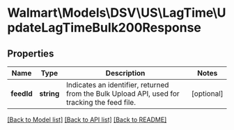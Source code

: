 # Walmart\Models\DSV\US\LagTime\UpdateLagTimeBulk200Response

## Properties

Name | Type | Description | Notes
------------ | ------------- | ------------- | -------------
**feedId** | **string** | Indicates an identifier, returned from the Bulk Upload API, used for tracking the feed file. | [optional]


[[Back to Model list]](./) [[Back to API list]](../../../../../README.md#supported-apis) [[Back to README]](../../../../../README.md)
